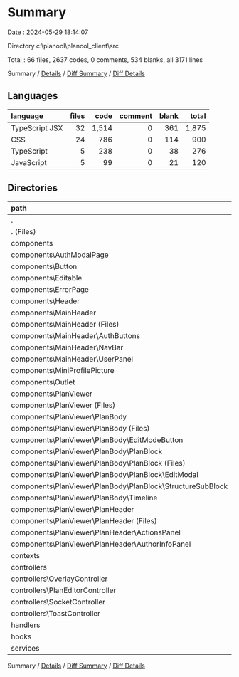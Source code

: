 # Summary

Date : 2024-05-29 18:14:07

Directory c:\\planool\\planool_client\\src

Total : 66 files,  2637 codes, 0 comments, 534 blanks, all 3171 lines

Summary / [Details](details.md) / [Diff Summary](diff.md) / [Diff Details](diff-details.md)

## Languages
| language | files | code | comment | blank | total |
| :--- | ---: | ---: | ---: | ---: | ---: |
| TypeScript JSX | 32 | 1,514 | 0 | 361 | 1,875 |
| CSS | 24 | 786 | 0 | 114 | 900 |
| TypeScript | 5 | 238 | 0 | 38 | 276 |
| JavaScript | 5 | 99 | 0 | 21 | 120 |

## Directories
| path | files | code | comment | blank | total |
| :--- | ---: | ---: | ---: | ---: | ---: |
| . | 66 | 2,637 | 0 | 534 | 3,171 |
| . (Files) | 7 | 108 | 0 | 19 | 127 |
| components | 42 | 1,554 | 0 | 284 | 1,838 |
| components\\AuthModalPage | 2 | 231 | 0 | 38 | 269 |
| components\\Button | 2 | 55 | 0 | 9 | 64 |
| components\\Editable | 1 | 58 | 0 | 22 | 80 |
| components\\ErrorPage | 2 | 32 | 0 | 7 | 39 |
| components\\Header | 2 | 62 | 0 | 11 | 73 |
| components\\MainHeader | 8 | 104 | 0 | 18 | 122 |
| components\\MainHeader (Files) | 2 | 24 | 0 | 5 | 29 |
| components\\MainHeader\\AuthButtons | 2 | 27 | 0 | 3 | 30 |
| components\\MainHeader\\NavBar | 2 | 30 | 0 | 5 | 35 |
| components\\MainHeader\\UserPanel | 2 | 23 | 0 | 5 | 28 |
| components\\MiniProfilePicture | 2 | 45 | 0 | 9 | 54 |
| components\\Outlet | 2 | 88 | 0 | 20 | 108 |
| components\\PlanViewer | 21 | 879 | 0 | 150 | 1,029 |
| components\\PlanViewer (Files) | 3 | 130 | 0 | 21 | 151 |
| components\\PlanViewer\\PlanBody | 12 | 660 | 0 | 113 | 773 |
| components\\PlanViewer\\PlanBody (Files) | 2 | 58 | 0 | 10 | 68 |
| components\\PlanViewer\\PlanBody\\EditModeButton | 2 | 38 | 0 | 8 | 46 |
| components\\PlanViewer\\PlanBody\\PlanBlock | 6 | 428 | 0 | 68 | 496 |
| components\\PlanViewer\\PlanBody\\PlanBlock (Files) | 2 | 160 | 0 | 25 | 185 |
| components\\PlanViewer\\PlanBody\\PlanBlock\\EditModal | 2 | 146 | 0 | 24 | 170 |
| components\\PlanViewer\\PlanBody\\PlanBlock\\StructureSubBlock | 2 | 122 | 0 | 19 | 141 |
| components\\PlanViewer\\PlanBody\\Timeline | 2 | 136 | 0 | 27 | 163 |
| components\\PlanViewer\\PlanHeader | 6 | 89 | 0 | 16 | 105 |
| components\\PlanViewer\\PlanHeader (Files) | 2 | 31 | 0 | 5 | 36 |
| components\\PlanViewer\\PlanHeader\\ActionsPanel | 2 | 28 | 0 | 6 | 34 |
| components\\PlanViewer\\PlanHeader\\AuthorInfoPanel | 2 | 30 | 0 | 5 | 35 |
| contexts | 2 | 80 | 0 | 18 | 98 |
| controllers | 9 | 781 | 0 | 185 | 966 |
| controllers\\OverlayController | 2 | 101 | 0 | 22 | 123 |
| controllers\\PlanEditorController | 3 | 379 | 0 | 91 | 470 |
| controllers\\SocketController | 2 | 176 | 0 | 54 | 230 |
| controllers\\ToastController | 2 | 125 | 0 | 18 | 143 |
| handlers | 1 | 14 | 0 | 3 | 17 |
| hooks | 2 | 26 | 0 | 11 | 37 |
| services | 3 | 74 | 0 | 14 | 88 |

Summary / [Details](details.md) / [Diff Summary](diff.md) / [Diff Details](diff-details.md)